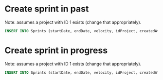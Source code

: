 # Create sprint in past
Note: assumes a project with ID 1 exists (change that appropriately).
```sql
INSERT INTO Sprints (startDate, endDate, velocity, idProject, createdAt, updatedAt) VALUES ('2020-03-10 00:00:00 +02:00', '2020-03-20 00:00:00 +02:00', 34.0, 1, datetime('now'), datetime('now'));
```

# Create sprint in progress
Note: assumes a project with ID 1 exists (change that appropriately).
```sql
INSERT INTO Sprints (startDate, endDate, velocity, idProject, createdAt, updatedAt) VALUES ('2020-05-01 00:00:00 +02:00','2020-05-20 00:00:00 +02:00', 10.0, 1, datetime('now'), datetime('now'));
```